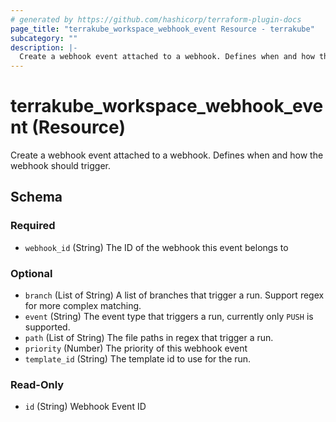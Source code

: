 ```yaml
---
# generated by https://github.com/hashicorp/terraform-plugin-docs
page_title: "terrakube_workspace_webhook_event Resource - terrakube"
subcategory: ""
description: |-
  Create a webhook event attached to a webhook. Defines when and how the webhook should trigger.
---
```


# terrakube_workspace_webhook_event (Resource)

Create a webhook event attached to a webhook. Defines when and how the webhook should trigger.



<!-- schema generated by tfplugindocs -->
## Schema

### Required

- `webhook_id` (String) The ID of the webhook this event belongs to

### Optional

- `branch` (List of String) A list of branches that trigger a run. Support regex for more complex matching.
- `event` (String) The event type that triggers a run, currently only `PUSH` is supported.
- `path` (List of String) The file paths in regex that trigger a run.
- `priority` (Number) The priority of this webhook event
- `template_id` (String) The template id to use for the run.

### Read-Only

- `id` (String) Webhook Event ID
